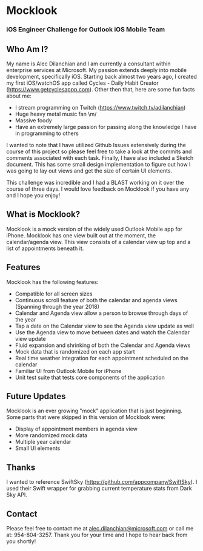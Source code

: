 # Mocklook
### iOS Engineer Challenge for Outlook iOS Mobile Team

## Who Am I?
My name is Alec Dilanchian and I am currently a consultant within enterprise services
at Microsoft. My passion extends deeply into mobile development, specifically iOS.
Starting back almost two years ago, I created my first iOS/watchOS app called
Cycles - Daily Habit Creator (https://www.getcyclesappp.com). 
Other then that, here are some fun facts about me:

- I stream programming on Twitch (https://www.twitch.tv/adilanchian)
- Huge heavy metal music fan \m/
- Massive foody
- Have an extremely large passion for passing along the knowledge I have in programming to others

I wanted to note that I have utilized Github Issues extensively during the course
of this project so please feel free to take a look at the commits and comments associated
with each task. Finally, I have also included a Sketch document. This has some
small design implementation to figure out how I was going to lay out views
and get the size of certain UI elements.

This challenge was incredible and I had a BLAST working on it over 
the course of three days. I would love feedback on Mocklook if you have any and 
I hope you enjoy!

## What is Mocklook?
Mocklook is a mock version of the widely used Outlook Mobile app for iPhone.
Mocklook has one view built out at the moment, the calendar/agenda view.
This view consists of a calendar view up top and a list of appointments beneath it.

## Features
Mocklook has the following features:

- Compatible for all screen sizes 
- Continuous scroll feature of both the calendar and agenda views (Spanning through the year 2018)
- Calendar and Agenda view allow a person to browse through days of the year
- Tap a date on the Calendar view to see the Agenda view update as well
- Use the Agenda view to move between dates and watch the Calendar view update
- Fluid expansion and shrinking of both the Calendar and Agenda views 
- Mock data that is randomized on each app start
- Real time weather integration for each appointment scheduled on the calendar
- Familiar UI from Outlook Mobile for iPhone
- Unit test suite that tests core components of the application

## Future Updates
Mocklook is an ever growing "mock" application that is just beginning. Some parts
that were skipped in this version of Mocklook were:

- Display of appointment members in agenda view
- More randomized mock data
- Multiple year calendar
- Small UI elements

## Thanks
I wanted to reference SwiftSky (https://github.com/appcompany/SwiftSky).
I used their Swift wrapper for grabbing current temperature stats from Dark Sky API.

## Contact
Please feel free to contact me at alec.dilanchian@microsoft.com or call me at: 954-804-3257. 
Thank you for your time and I hope to hear back from you shortly!